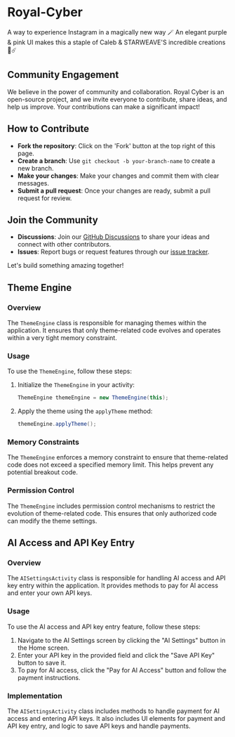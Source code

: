 # Royal-Cyber
A way to experience Instagram in a magically new way 🪄 An elegant purple & pink UI makes this a staple of Caleb & STARWEAVE'S incredible creations 🧬☄️

## Community Engagement
We believe in the power of community and collaboration. Royal Cyber is an open-source project, and we invite everyone to contribute, share ideas, and help us improve. Your contributions can make a significant impact!

## How to Contribute
- **Fork the repository**: Click on the 'Fork' button at the top right of this page.
- **Create a branch**: Use `git checkout -b your-branch-name` to create a new branch.
- **Make your changes**: Make your changes and commit them with clear messages.
- **Submit a pull request**: Once your changes are ready, submit a pull request for review.

## Join the Community
- **Discussions**: Join our [GitHub Discussions](https://github.com/isdood/Royal-Cyber/discussions) to share your ideas and connect with other contributors.
- **Issues**: Report bugs or request features through our [issue tracker](https://github.com/isdood/Royal-Cyber/issues).

Let's build something amazing together!

## Theme Engine

### Overview
The `ThemeEngine` class is responsible for managing themes within the application. It ensures that only theme-related code evolves and operates within a very tight memory constraint.

### Usage
To use the `ThemeEngine`, follow these steps:
1. Initialize the `ThemeEngine` in your activity:
   ```java
   ThemeEngine themeEngine = new ThemeEngine(this);
   ```
2. Apply the theme using the `applyTheme` method:
   ```java
   themeEngine.applyTheme();
   ```

### Memory Constraints
The `ThemeEngine` enforces a memory constraint to ensure that theme-related code does not exceed a specified memory limit. This helps prevent any potential breakout code.

### Permission Control
The `ThemeEngine` includes permission control mechanisms to restrict the evolution of theme-related code. This ensures that only authorized code can modify the theme settings.

## AI Access and API Key Entry

### Overview
The `AISettingsActivity` class is responsible for handling AI access and API key entry within the application. It provides methods to pay for AI access and enter your own API keys.

### Usage
To use the AI access and API key entry feature, follow these steps:
1. Navigate to the AI Settings screen by clicking the "AI Settings" button in the Home screen.
2. Enter your API key in the provided field and click the "Save API Key" button to save it.
3. To pay for AI access, click the "Pay for AI Access" button and follow the payment instructions.

### Implementation
The `AISettingsActivity` class includes methods to handle payment for AI access and entering API keys. It also includes UI elements for payment and API key entry, and logic to save API keys and handle payments.
